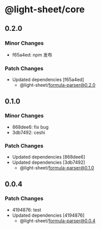 # @light-sheet/core

## 0.2.0

### Minor Changes

- f65a4ed: npm 发布

### Patch Changes

- Updated dependencies [f65a4ed]
  - @light-sheet/formula-parser@0.2.0

## 0.1.0

### Minor Changes

- 868dee6: fix bug
- 3db7492: ceshi

### Patch Changes

- Updated dependencies [868dee6]
- Updated dependencies [3db7492]
  - @light-sheet/formula-parser@0.1.0

## 0.0.4

### Patch Changes

- 4194876: test
- Updated dependencies [4194876]
  - @light-sheet/formula-parser@0.0.4
